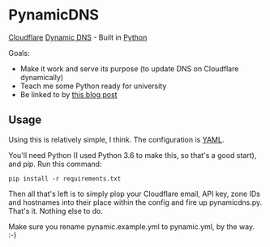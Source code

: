 # PynamicDNS
[Cloudflare](https://cloudflare.com/) [Dynamic DNS](https://en.wikipedia.org/wiki/Dynamic_DNS) - Built in [Python](https://python.org/)

Goals:
- Make it work and serve its purpose (to update DNS on Cloudflare dynamically)
- Teach me some Python ready for university
- Be linked to by [this blog post](https://blog.preprocess.uk/home-hosted-websites/)

## Usage
Using this is relatively simple, I think. The configuration is [YAML](http://yaml.org/).

You'll need Python (I used Python 3.6 to make this, so that's a good start), and pip. Run this command:

```
pip install -r requirements.txt
```

Then all that's left is to simply plop your Cloudflare email, API key, zone IDs and hostnames into their place within the config and fire up pynamicdns.py. That's it. Nothing else to do.

Make sure you rename pynamic.example.yml to pynamic.yml, by the way. :-)
